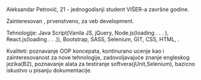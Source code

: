 Aleksandar Petrović, 21 - jednogodisnji student  VIŠER-a završne godine.

Zainteresovan , prvenstveno, za veb development.

Tehnologije: Java Script(Vanila JS, jQuery, Node.js(loading . . . ), React.js(loading . . .)), Bootstrap, SASS, Selenium, GIT, CSS, HTML, .

Kvaliteti: poznavanje OOP koncepata, kontinurano ucenje kao i zainteresovanost za nove tehnologije, zadovoljavajuće znanje engleskog jezika(B2), 
poznavanje alata za testiranje softvera(jUnit,Selenium), bazicno iskustvo u pisanju dokumentacije.



